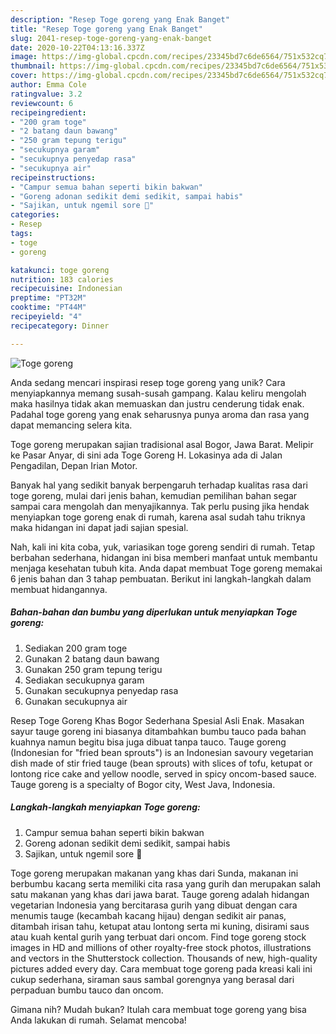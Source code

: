 ```yaml
---
description: "Resep Toge goreng yang Enak Banget"
title: "Resep Toge goreng yang Enak Banget"
slug: 2041-resep-toge-goreng-yang-enak-banget
date: 2020-10-22T04:13:16.337Z
image: https://img-global.cpcdn.com/recipes/23345bd7c6de6564/751x532cq70/toge-goreng-foto-resep-utama.jpg
thumbnail: https://img-global.cpcdn.com/recipes/23345bd7c6de6564/751x532cq70/toge-goreng-foto-resep-utama.jpg
cover: https://img-global.cpcdn.com/recipes/23345bd7c6de6564/751x532cq70/toge-goreng-foto-resep-utama.jpg
author: Emma Cole
ratingvalue: 3.2
reviewcount: 6
recipeingredient:
- "200 gram toge"
- "2 batang daun bawang"
- "250 gram tepung terigu"
- "secukupnya garam"
- "secukupnya penyedap rasa"
- "secukupnya air"
recipeinstructions:
- "Campur semua bahan seperti bikin bakwan"
- "Goreng adonan sedikit demi sedikit, sampai habis"
- "Sajikan, untuk ngemil sore 🤗"
categories:
- Resep
tags:
- toge
- goreng

katakunci: toge goreng 
nutrition: 183 calories
recipecuisine: Indonesian
preptime: "PT32M"
cooktime: "PT44M"
recipeyield: "4"
recipecategory: Dinner

---
```



![Toge goreng](https://img-global.cpcdn.com/recipes/23345bd7c6de6564/751x532cq70/toge-goreng-foto-resep-utama.jpg)

Anda sedang mencari inspirasi resep toge goreng yang unik? Cara menyiapkannya memang susah-susah gampang. Kalau keliru mengolah maka hasilnya tidak akan memuaskan dan justru cenderung tidak enak. Padahal toge goreng yang enak seharusnya punya aroma dan rasa yang dapat memancing selera kita.

Toge goreng merupakan sajian tradisional asal Bogor, Jawa Barat. Melipir ke Pasar Anyar, di sini ada Toge Goreng H. Lokasinya ada di Jalan Pengadilan, Depan Irian Motor.

Banyak hal yang sedikit banyak berpengaruh terhadap kualitas rasa dari toge goreng, mulai dari jenis bahan, kemudian pemilihan bahan segar sampai cara mengolah dan menyajikannya. Tak perlu pusing jika hendak menyiapkan toge goreng enak di rumah, karena asal sudah tahu triknya maka hidangan ini dapat jadi sajian spesial.


Nah, kali ini kita coba, yuk, variasikan toge goreng sendiri di rumah. Tetap berbahan sederhana, hidangan ini bisa memberi manfaat untuk membantu menjaga kesehatan tubuh kita. Anda dapat membuat Toge goreng memakai 6 jenis bahan dan 3 tahap pembuatan. Berikut ini langkah-langkah dalam membuat hidangannya.

<!--inarticleads1-->

##### Bahan-bahan dan bumbu yang diperlukan untuk menyiapkan Toge goreng:

1. Sediakan 200 gram toge
1. Gunakan 2 batang daun bawang
1. Gunakan 250 gram tepung terigu
1. Sediakan secukupnya garam
1. Gunakan secukupnya penyedap rasa
1. Gunakan secukupnya air


Resep Toge Goreng Khas Bogor Sederhana Spesial Asli Enak. Masakan sayur tauge goreng ini biasanya ditambahkan bumbu tauco pada bahan kuahnya namun begitu bisa juga dibuat tanpa tauco. Tauge goreng (Indonesian for &#34;fried bean sprouts&#34;) is an Indonesian savoury vegetarian dish made of stir fried tauge (bean sprouts) with slices of tofu, ketupat or lontong rice cake and yellow noodle, served in spicy oncom-based sauce. Tauge goreng is a specialty of Bogor city, West Java, Indonesia. 

<!--inarticleads2-->

##### Langkah-langkah menyiapkan Toge goreng:

1. Campur semua bahan seperti bikin bakwan
1. Goreng adonan sedikit demi sedikit, sampai habis
1. Sajikan, untuk ngemil sore 🤗


Toge goreng merupakan makanan yang khas dari Sunda, makanan ini berbumbu kacang serta memiliki cita rasa yang gurih dan merupakan salah satu makanan yang khas dari jawa barat. Tauge goreng adalah hidangan vegetarian Indonesia yang bercitarasa gurih yang dibuat dengan cara menumis tauge (kecambah kacang hijau) dengan sedikit air panas, ditambah irisan tahu, ketupat atau lontong serta mi kuning, disirami saus atau kuah kental gurih yang terbuat dari oncom. Find toge goreng stock images in HD and millions of other royalty-free stock photos, illustrations and vectors in the Shutterstock collection. Thousands of new, high-quality pictures added every day. Cara membuat toge goreng pada kreasi kali ini cukup sederhana, siraman saus sambal gorengnya yang berasal dari perpaduan bumbu tauco dan oncom. 

Gimana nih? Mudah bukan? Itulah cara membuat toge goreng yang bisa Anda lakukan di rumah. Selamat mencoba!
